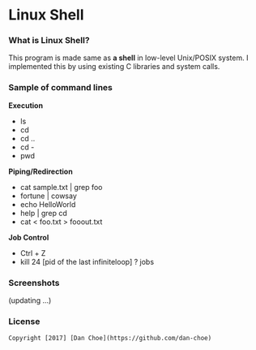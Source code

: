 # Linux Shell

### What is Linux Shell?
This program is made same as **a shell** in low-level Unix/POSIX system.
I implemented this by using existing C libraries and system calls.

### Sample of command lines
**Execution**
* ls  
* cd  
* cd ..  
* cd -  
* pwd  

**Piping/Redirection**
* cat sample.txt | grep foo
* fortune | cowsay 
* echo HelloWorld
* help | grep cd
* cat < foo.txt > fooout.txt

**Job Control**
* Ctrl + Z
* kill 24 [pid of the last infiniteloop] ? jobs

### Screenshots
(updating ...)

### License
````
Copyright [2017] [Dan Choe](https://github.com/dan-choe)
````
